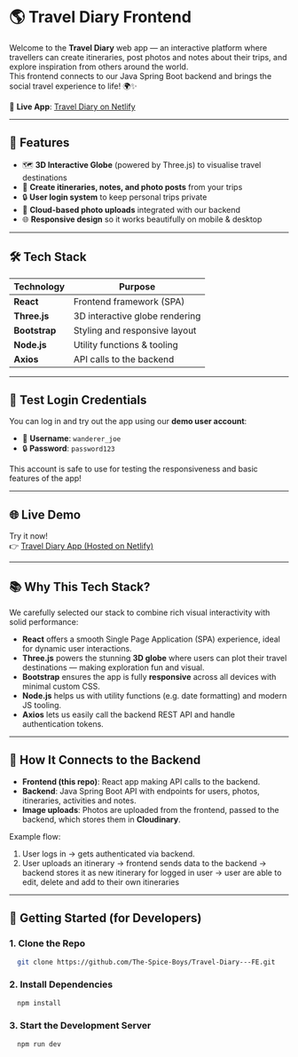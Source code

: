 # 🌎 Travel Diary Frontend

Welcome to the **Travel Diary** web app — an interactive platform where travellers can create itineraries, post photos and notes about their trips, and explore inspiration from others around the world.  
This frontend connects to our Java Spring Boot backend and brings the social travel experience to life! 🌍✨

🔗 **Live App**: [Travel Diary on Netlify](https://your-netlify-link.netlify.app)

---

## 🚀 Features

- 🗺️ **3D Interactive Globe** (powered by Three.js) to visualise travel destinations
- 📝 **Create itineraries, notes, and photo posts** from your trips
- 🔒 **User login system** to keep personal trips private
- 📸 **Cloud-based photo uploads** integrated with our backend
- 🌐 **Responsive design** so it works beautifully on mobile & desktop

---

## 🛠️ Tech Stack

| Technology  | Purpose                      |
|-------------|-------------------------------|
| **React**   | Frontend framework (SPA)       |
| **Three.js**| 3D interactive globe rendering |
| **Bootstrap**| Styling and responsive layout  |
| **Node.js** | Utility functions & tooling    |
| **Axios**   | API calls to the backend        |

---

## 🧪 Test Login Credentials

You can log in and try out the app using our **demo user account**:

- 👤 **Username**: `wanderer_joe`
- 🔒 **Password**: `password123`

This account is safe to use for testing the responsiveness and basic features of the app!

---

## 🌐 Live Demo

Try it now!  
👉 [Travel Diary App (Hosted on Netlify)](https://thetraveldiary-spiceboys.netlify.app/)

---

## 📚 Why This Tech Stack?

We carefully selected our stack to combine rich visual interactivity with solid performance:

- **React** offers a smooth Single Page Application (SPA) experience, ideal for dynamic user interactions.
- **Three.js** powers the stunning **3D globe** where users can plot their travel destinations — making exploration fun and visual.
- **Bootstrap** ensures the app is fully **responsive** across all devices with minimal custom CSS.
- **Node.js** helps us with utility functions (e.g. date formatting) and modern JS tooling.
- **Axios** lets us easily call the backend REST API and handle authentication tokens.

---

## 📂 How It Connects to the Backend

- **Frontend (this repo)**: React app making API calls to the backend.
- **Backend**: Java Spring Boot API with endpoints for users, photos, itineraries, activities and notes.
- **Image uploads**: Photos are uploaded from the frontend, passed to the backend, which stores them in **Cloudinary**.

Example flow:
1. User logs in → gets authenticated via backend.
2. User uploads an itinerary → frontend sends data to the backend → backend stores it as new itinerary for logged in user → user are able to edit, delete and add to their own itineraries 

---

## 🔧 Getting Started (for Developers)

### 1. Clone the Repo

```bash
  git clone https://github.com/The-Spice-Boys/Travel-Diary---FE.git
```

### 2. Install Dependencies
```bash
  npm install
```

### 3. Start the Development Server
```bash
  npm run dev
